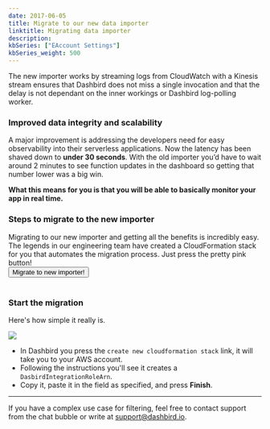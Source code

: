 ```yaml
---
date: 2017-06-05
title: Migrate to our new data importer
linktitle: Migrating data importer
description: 
kbSeries: ["EAccount Settings"]
kbSeries_weight: 500
---
```


The new importer works by streaming logs from CloudWatch with a Kinesis stream ensures that Dashbird does not miss a single invocation and that the delay is not dependant on the inner workings or Dashbird log-polling worker. 

### Improved data integrity and scalability
A major improvement is addressing the developers need for easy observability into their serverless applications. Now the latency has been shaved down to **under 30 seconds**. With the old importer you’d have to wait around 2 minutes to see function updates in the dashboard so getting that number lower was a big win. 

**What this means for you is that you will be able to basically monitor your app in real time.**

### Steps to migrate to the new importer

<div class="row justify-content-md-end">
  <div class="col-lg-8 col-md-6 col-xs-12">
    Migrating to our new importer and getting all the benefits is incredibly easy. The legends in our engineering team have created a CloudFormation stack for you that automates the migration process. Just press the pretty pink button!
  </div>
  <div class="col-lg-4 col-md-6 col-xs-12">
    <a href="https://app.dashbird.io/importer/migration" target="_blank" class="no-decoration">
      <button class="input-group-addon cta-btn cta-pink text-white d-block w-100-percent">
        Migrate to new importer!
      </button>
    </a>
  </div>
</div>
<br/>

### Start the migration

Here's how simple it really is. 

![](/images/docs/importer-migration.png)

- In Dashbird you press the `create new cloudformation stack` link, it will take you to your AWS account. 
- Following the instructions you'll see it creates a `DasbirdIntegrationRoleArn`. 
- Copy it, paste it in the field as specified, and press **Finish**.

---

If you have a complex use case for filtering, feel free to contact support from the chat bubble or write at <a href='mailto:support@dashbird.io'>support@dashbird.io</a>.